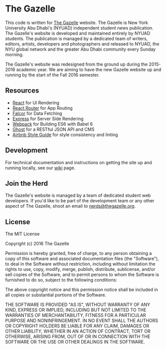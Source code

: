 # The Gazelle

This code is written for [The Gazelle](http://thegazelle.org) website. The Gazelle is New York University Abu Dhabi's (NYUAD) independent  student news publication. The Gazelle's website is developed and maintained entirely by NYUAD students. The publication is managed by a dedicated team of writers, editors, artists, developers and photographers and released to NYUAD, the NYU global network and the greater Abu Dhabi community every Sunday morning.

The Gazelle's website was redesigned from the ground up during the 2015-2016 academic year. We are aiming to have the new Gazelle website up and running by the start of the Fall 2016 semester.

## Resources

- [React](https://facebook.github.io/react/) for UI Rendering
- [React Router](https://github.com/reactjs/react-router) for App Routing
- [Falcor](https://github.com/Netflix/falcor) for Data Fetching
- [Express](https://expressjs.com/) for Server Side Rendering
- [Webpack](https://webpack.github.io/) for Building ES6 with Babel 6
- [Ghost](https://api.ghost.org/) for a RESTful JSON API and CMS
- [Airbnb Style Guide](https://github.com/airbnb/javascript/tree/master/react) for style consistency and linting

## Development

For technical documentation and instructions on getting the site up and running locally, see our [wiki](https://github.com/thegazelle-ad/gazelle-front-end/wiki) page.

## Join the Herd

The Gazelle's website is managed by a team of dedicated student web developers. If you'd like to be part of the development team or any other aspect of The Gazelle, shoot an email to [nerds@thegazelle.org](mailto:nerds@thegazelle.org).

## License

The MIT License

Copyright (c) 2016 The Gazelle

Permission is hereby granted, free of charge, to any person obtaining a copy
of this software and associated documentation files (the "Software"), to deal
in the Software without restriction, including without limitation the rights
to use, copy, modify, merge, publish, distribute, sublicense, and/or sell
copies of the Software, and to permit persons to whom the Software is
furnished to do so, subject to the following conditions:

The above copyright notice and this permission notice shall be included in
all copies or substantial portions of the Software.

THE SOFTWARE IS PROVIDED "AS IS", WITHOUT WARRANTY OF ANY KIND, EXPRESS OR
IMPLIED, INCLUDING BUT NOT LIMITED TO THE WARRANTIES OF MERCHANTABILITY,
FITNESS FOR A PARTICULAR PURPOSE AND NONINFRINGEMENT. IN NO EVENT SHALL THE
AUTHORS OR COPYRIGHT HOLDERS BE LIABLE FOR ANY CLAIM, DAMAGES OR OTHER
LIABILITY, WHETHER IN AN ACTION OF CONTRACT, TORT OR OTHERWISE, ARISING FROM,
OUT OF OR IN CONNECTION WITH THE SOFTWARE OR THE USE OR OTHER DEALINGS IN
THE SOFTWARE.
